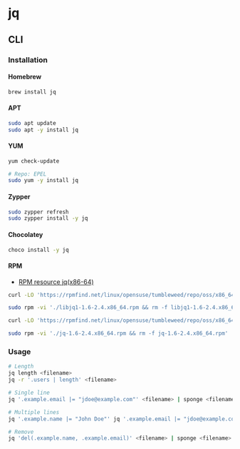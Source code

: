 # jq

## CLI

### Installation

#### Homebrew

```sh
brew install jq
```

#### APT

```sh
sudo apt update
sudo apt -y install jq
```

#### YUM

```sh
yum check-update

# Repo: EPEL
sudo yum -y install jq
```

#### Zypper

```sh
sudo zypper refresh
sudo zypper install -y jq
```

#### Chocolatey

```sh
choco install -y jq
```

#### RPM

- [RPM resource jq(x86-64)](<https://rpmfind.net/linux/rpm2html/search.php?query=jq(x86-64)>)

```sh
curl -LO 'https://rpmfind.net/linux/opensuse/tumbleweed/repo/oss/x86_64/libjq1-1.6-2.4.x86_64.rpm'

sudo rpm -vi './libjq1-1.6-2.4.x86_64.rpm && rm -f libjq1-1.6-2.4.x86_64.rpm'

curl -LO 'https://rpmfind.net/linux/opensuse/tumbleweed/repo/oss/x86_64/jq-1.6-2.4.x86_64.rpm'

sudo rpm -vi './jq-1.6-2.4.x86_64.rpm && rm -f jq-1.6-2.4.x86_64.rpm'
```

### Usage

```sh
# Length
jq length <filename>
jq -r '.users | length' <filename>

# Single line
jq '.example.email |= "jdoe@example.com"' <filename> | sponge <filename>

# Multiple lines
jq '.example.name |= "John Doe"' jq '.example.email |= "jdoe@example.com"' <filename> | sponge <filename>

# Remove
jq 'del(.example.name, .example.email)' <filename> | sponge <filename>
```
